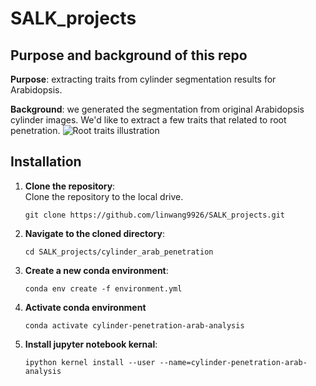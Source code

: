 # SALK_projects

## Purpose and background of this repo
**Purpose**: extracting traits from cylinder segmentation results for Arabidopsis.

**Background**: we generated the segmentation from original Arabidopsis cylinder images. 
We'd like to extract a few traits that related to root penetration.
![Root traits illustration](https://github.com/linwang9926/SALK_projects/blob/main/cylinder_arab_penetration/Root%20growth%20traits_Elohim.jpg)


## Installation

1. **Clone the repository**:  
   Clone the repository to the local drive.
   ```
   git clone https://github.com/linwang9926/SALK_projects.git
   ```
2. **Navigate to the cloned directory**:  
   
   ```
   cd SALK_projects/cylinder_arab_penetration
   ```
3. **Create a new conda environment**:
   ```
   conda env create -f environment.yml
   ```
4. **Activate conda environment**
    ```
    conda activate cylinder-penetration-arab-analysis
    ```
5. **Install jupyter notebook kernal**:
    ```
    ipython kernel install --user --name=cylinder-penetration-arab-analysis
    ```
